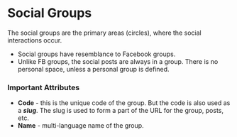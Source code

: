
# Social Groups

The social groups are the primary areas (circles), where the social interactions occur.

- Social groups have resemblance to Facebook groups.
- Unlike FB groups, the social posts are always in a group. There is no personal space, unless a personal group is defined.

### Important Attributes

- **Code** - this is the unique code of the group. But the code is also used as a ***slug***. The slug is used to form a part of the URL for the group, posts, etc.
- **Name** - multi-language name of the group.
